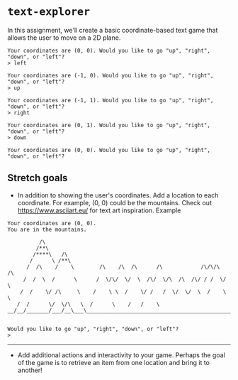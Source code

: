# `text-explorer`

In this assignment, we'll create a basic coordinate-based text game that allows the user to move on a 2D plane.

```
Your coordinates are (0, 0). Would you like to go "up", "right", "down", or "left"?
> left

Your coordinates are (-1, 0). Would you like to go "up", "right", "down", or "left"?
> up

Your coordinates are (-1, 1). Would you like to go "up", "right", "down", or "left"?
> right

Your coordinates are (0, 1). Would you like to go "up", "right", "down", or "left"?
> down

Your coordinates are (0, 0). Would you like to go "up", "right", "down", or "left"?
```

## Stretch goals

* In addition to showing the user's coordinates. Add a location to each coordinate. For example, (0, 0) could be the mountains. Check out https://www.asciiart.eu/ for text art inspiration. Example

```
Your coordinates are (0, 0).
You are in the mountains.

          /\
         /**\
        /****\   /\
       /      \ /**\
      /  /\    /    \        /\    /\  /\      /\            /\/\/\  /\
     /  /  \  /      \      /  \/\/  \/  \  /\/  \/\  /\  /\/ / /  \/  \
    /  /    \/ /\     \    /    \ \  /    \/ /   /  \/  \/  \  /    \   \
   /  /      \/  \/\   \  /      \    /   /    \
__/__/_______/___/__\___\__________________________________________________


Would you like to go "up", "right", "down", or "left"?
>
```

---

* Add additional actions and interactivity to your game. Perhaps the goal of the game is to retrieve an item from one location and bring it to another!
